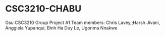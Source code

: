 # CSC3210-CHABU
Gsu CSC3210 Group Project A1
Team members: Chris Lavey,;Harsh Jivani, Anggiela Yupanqui, Binh Ha Duy Le, Ugonma Nnakwe
